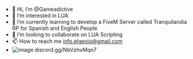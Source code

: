 - 👋 Hi, I’m @Gameadictive
- 👀 I’m interested in LUA
- 🌱 I’m currently learning to develop a FiveM Server called Tranquilandia RP for Spanish and English People
- 💞️ I’m looking to collaborate on LUA Scripting
- 📫 How to reach me info.elgenio@gmail.com
- ![image](https://github.com/user-attachments/assets/33d1706a-55d7-4dbb-acc1-8c61083b7168) discord.gg/NbVzhvMqn7

